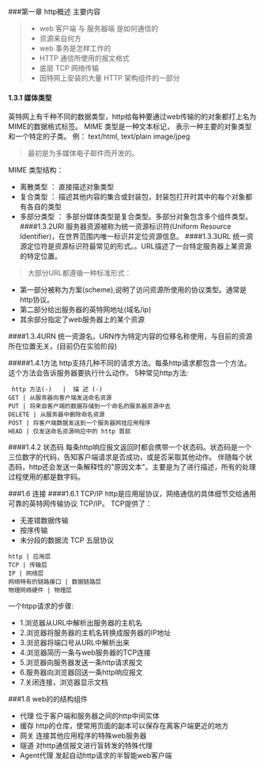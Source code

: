 ###第一章  http概述
主要内容
> - web 客户端 与 服务器端 是如何通信的
> - 资源来自何方
> - web 事务是怎样工作的
> - HTTP 通信所使用的报文格式
> - 底层 TCP 网络传输
> - 因特网上安装的大量 HTTP 架构组件的一部分
#### 1.3.1 媒体类型
英特网上有千种不同的数据类型，http给每种要通过web传输的的对象都打上名为MIME的数据格式标签。
MIME 类型是一种文本标记， 表示一种主要的对象类型和一个特定的子类。
例： text/html, text/plain image/jpeg
>最初是为多媒体电子邮件而开发的。

MIME 类型结构：
- 离散类型 ： 直接描述对象类型
- 复合类型 ： 描述其他内容的集合或封装包，封装包打开时其中的每个对象都有各自的类型
- 多部分类型 ： 多部分媒体类型是复合类型。多部分对象包含多个组件类型。
####1.3.2URI
服务器资源被称为统一资源标识符(Uniform Resource Identifier)，在世界范围内唯一标识并定位资源信息。
####1.3.3URL
统一资源定位符是资源标识符最常见的形式。。URL描述了一台特定服务器上某资源的特定位置。
>大部分URL都遵循一种标准形式：
- 第一部分被称为方案(scheme),说明了访问资源所使用的协议类型。通常是http协议。
- 第二部分给出服务器的英特网地址(域名/ip)
- 其余部分指定了web服务器上的某个资源

####1.3.4URN
统一资源名。URN作为特定内容的位移名称使用，与目前的资源所在位置无关。(目前仍在实验阶段)

#####1.4.1方法
http支持几种不同的请求方法。每条http请求都包含一个方法。这个方法会告诉服务器要执行什么动作。
5种常见http方法:
```table
 http 方法(-)   |  描 述 (-)
GET | 从服务器向客户端发送命名资源
PUT | 将来自客户端的数据存储到一个命名的服务器资源中去
DELETE | 从服务器中删除命名资源
POST | 将客户端数据发送到一个服务器网挂应用程序
HEAD | 仅发送命名资源响应中的 http 首部
```
####1.4.2 状态码
每条http响应报文返回时都会携带一个状态码。状态码是一个三位数字的代码，告知客户端请求是否成功，或是否采取其他动作。
伴随每个状态码，http还会发送一条解释性的"原因文本"。主要是为了进行描述，所有的处理过程使用的都是数字码。

###1.6 连接
####1.6.1 TCP/IP
http是应用层协议，网络通信的具体细节交给通用可靠的英特网传输协议 TCP/IP。
TCP提供了：
- 无差错数据传输
- 按序传输
- 未分段的数据流
TCP 五层协议
```table
http | 应用层
TCP | 传输层
IP | 网络层
网络特有的链路接口 | 数据链路层
物理网络硬件 | 物理层
```
一个htpp请求的步骤:
- 1.浏览器从URL中解析出服务器的主机名
- 2.浏览器将服务器的主机名转换成服务器的IP地址
- 3.浏览器将端口号从URL中解析出来
- 4.浏览器简历一条与web服务器的TCP连接
- 5.浏览器向服务器发送一条http请求报文
- 6.服务器向浏览器回送一条http响应报文
- 7.关闭连接，浏览器显示文档

###1.8 web的的结构组件
- 代理
位于客户端和服务器之间的http中间实体
- 缓存
http的仓库，使常用页面的副本可以保存在离客户端更近的地方
- 网关
连接其他应用程序的特殊web服务器
- 隧道
对http通信报文进行盲转发的特殊代理
- Agent代理
发起自动http请求的半智能web客户端
